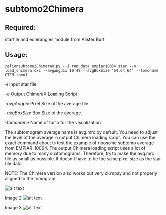 # subtomo2Chimera

## Required:
starfile and eulerangles module from Alister Burt

## Usage:
```
relionsubtomo2ChimeraX.py --i run_data_empiar10064.star --o load_chimera.cxc --avgAngpix 10.48 --avgBoxSize "64,64,64" --tomoname CTEM_tomo1
```

*-i* Input star file

*-o* Output ChimeraX Loading Script

*-avgAngpix* Pixel Size of the average file

*-avgBoxSize* Box Size of the average.

*-tomoname* Name of tomo for the visualization


The subtomogram average name is avg.mrc by default. You need to adjust the level of the average in output Chimera loading script. You can use the exact command about to test the example of ribosome subtomo average from EMPIAR-10064.
The output Chimera loading script uses a lot of memory due to many subtomograms. Therefore, try to make the avg.mrc file as small as possible. It doesn't have to be the same pixel size as the star file data.

NOTE: The Chimera version also works but very clumpsy and not properly aligned to the tomogram

![alt text](https://github.com/builab/subtomo2Chimera/blob/master/image2.jpg?raw=true)

Image 2
![alt text](https://github.com/builab/subtomo2Chimera/blob/master/image3.jpg?raw=true)

Image 3
![alt text](https://github.com/builab/subtomo2Chimera/blob/master/image3.jpg?raw=true)



